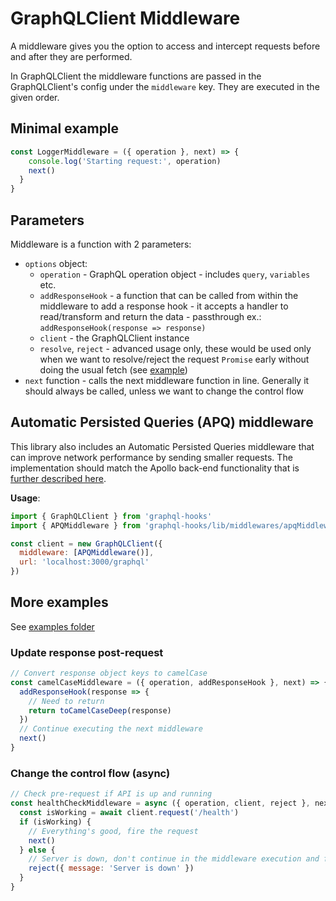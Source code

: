 # GraphQLClient Middleware

A middleware gives you the option to access and intercept requests before and after they are performed.

In GraphQLClient the middleware functions are passed in the GraphQLClient's config under the `middleware` key. They are executed in the given order.

## Minimal example

```js
const LoggerMiddleware = ({ operation }, next) => {
    console.log('Starting request:', operation)
    next()
  }
}
```

## Parameters

Middleware is a function with 2 parameters:

- `options` object:
  - `operation` - GraphQL operation object - includes `query`, `variables` etc.
  - `addResponseHook` - a function that can be called from within the middleware to add a response hook - it accepts a handler to read/transform and return the data - passthrough ex.: `addResponseHook(response => response)`
  - `client` - the GraphQLClient instance
  - `resolve`, `reject` - advanced usage only, these would be used only when we want to resolve/reject the request `Promise` early without doing the usual fetch (see [example](examples/cacheMiddleware.js))
- `next` function - calls the next middleware function in line. Generally it should always be called, unless we want to change the control flow

## Automatic Persisted Queries (APQ) middleware

This library also includes an Automatic Persisted Queries middleware that can improve network performance by sending smaller requests. The implementation should match the Apollo back-end functionality that is [further described here](https://www.apollographql.com/docs/apollo-server/v2/performance/apq/).

**Usage**:

```js
import { GraphQLClient } from 'graphql-hooks'
import { APQMiddleware } from 'graphql-hooks/lib/middlewares/apqMiddleware'

const client = new GraphQLClient({
  middleware: [APQMiddleware()],
  url: 'localhost:3000/graphql'
})
```

## More examples

See [examples folder](examples/)

### Update response post-request

```js
// Convert response object keys to camelCase
const camelCaseMiddleware = ({ operation, addResponseHook }, next) => {
  addResponseHook(response => {
    // Need to return
    return toCamelCaseDeep(response)
  })
  // Continue executing the next middleware
  next()
}
```

### Change the control flow (async)

```js
// Check pre-request if API is up and running
const healthCheckMiddleware = async ({ operation, client, reject }, next) => {
  const isWorking = await client.request('/health')
  if (isWorking) {
    // Everything's good, fire the request
    next()
  } else {
    // Server is down, don't continue in the middleware execution and fail the req early
    reject({ message: 'Server is down' })
  }
}
```
